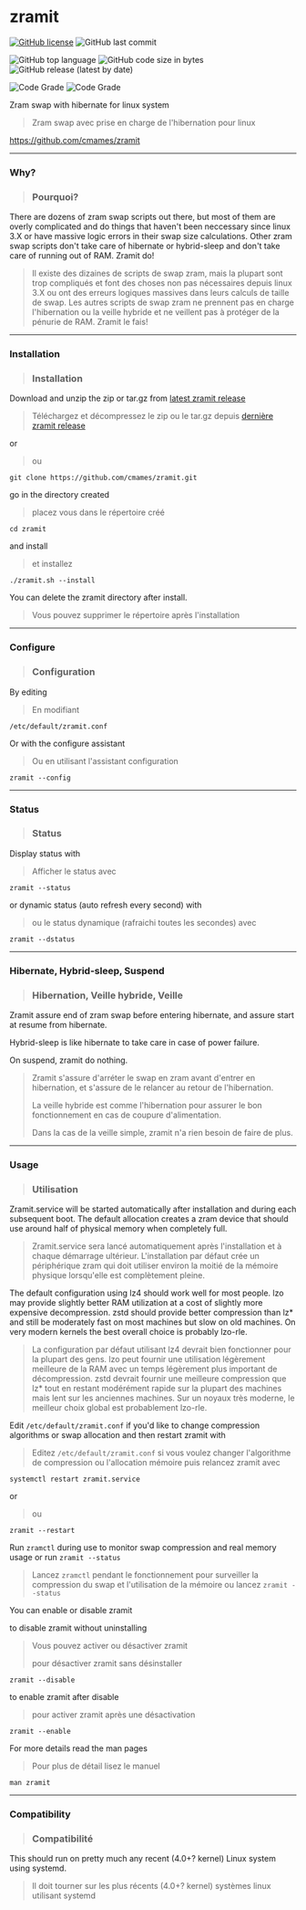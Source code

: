 # zramit
[![GitHub license](https://img.shields.io/github/license/cmames/zramit)](https://github.com/cmames/zramit/blob/main/LICENSE)
![GitHub last commit](https://img.shields.io/github/last-commit/cmames/zramit)

![GitHub top language](https://img.shields.io/github/languages/top/cmames/zramit)
![GitHub code size in bytes](https://img.shields.io/github/languages/code-size/cmames/zramit)
![GitHub release (latest by date)](https://img.shields.io/github/v/release/cmames/zramit)

![Code Grade](https://www.code-inspector.com/project/18173/score/svg)
![Code Grade](https://www.code-inspector.com/project/18173/status/svg)


Zram swap with hibernate for linux system 
> Zram swap avec prise en charge de l'hibernation pour linux

<a href="https://github.com/cmames/zramit">https://github.com/cmames/zramit</a>

---
### Why? 
> ### Pourquoi?

There are dozens of zram swap scripts out there, but most of them are overly
complicated and do things that haven't been neccessary since linux 3.X or have
massive logic errors in their swap size calculations.
Other zram swap scripts don't take care of hibernate or hybrid-sleep and don't
take care of running out of RAM. Zramit do!
> Il existe des dizaines de scripts de swap zram, mais la plupart sont trop
> compliqués et font des choses non pas nécessaires depuis linux 3.X ou ont
> des erreurs logiques massives dans leurs calculs de taille de swap.
> Les autres scripts de swap zram ne prennent pas en charge l'hibernation ou
> la veille hybride et ne veillent pas à protéger de la pénurie de RAM.
> Zramit le fais!

---
### Installation
> ### Installation

Download and unzip the zip or tar.gz from [latest zramit release](https://github.com/cmames/zramit/releases/latest)
> Téléchargez et décompressez le zip ou le tar.gz depuis [dernière zramit release](https://github.com/cmames/zramit/releases/latest)

or
> ou
```
git clone https://github.com/cmames/zramit.git
```
go in the directory created
> placez vous dans le répertoire créé
```
cd zramit
```
and install
> et installez
```
./zramit.sh --install
```
You can delete the zramit directory after install.
> Vous pouvez supprimer le répertoire après l'installation

---
### Configure
> ### Configuration

By editing
> En modifiant
```
/etc/default/zramit.conf
```

Or with the configure assistant
> Ou en utilisant l'assistant configuration
```
zramit --config
```
---
### Status
> ### Status

Display status with
> Afficher le status avec
```
zramit --status
```

or dynamic status (auto refresh every second) with
> ou le status dynamique (rafraichi toutes les secondes) avec
```
zramit --dstatus
```

---
### Hibernate, Hybrid-sleep, Suspend
> ### Hibernation, Veille hybride, Veille

Zramit assure end of zram swap before entering hibernate, and assure start at
resume from hibernate.

Hybrid-sleep is like hibernate to take care in case of power failure.

On suspend, zramit do nothing.
> Zramit s'assure d'arréter le swap en zram avant d'entrer en hibernation, et
> s'assure de le relancer au retour de l'hibernation.
>
> La veille hybride est comme l'hibernation pour assurer le bon fonctionnement
> en cas de coupure d'alimentation.
>
> Dans la cas de la veille simple, zramit n'a rien besoin de faire de plus.

---
### Usage
> ### Utilisation

Zramit.service will be started automatically after installation and during
each subsequent boot. The default allocation creates a zram device that should
use around half of physical memory when completely full.
> Zramit.service sera lancé automatiquement après l'installation et à chaque
> démarrage ultérieur. L'installation par défaut crée un périphérique zram qui 
> doit utiliser environ la moitié de la mémoire physique lorsqu'elle est 
> complètement pleine.

The default configuration using lz4 should work well for most people. lzo may
provide slightly better RAM utilization at a cost of slightly more expensive
decompression. zstd should provide better compression than lz* and still be
moderately fast on most machines but slow on old machines. On very modern
kernels the best overall choice is probably lzo-rle.
> La configuration par défaut utilisant lz4 devrait bien fonctionner pour la 
> plupart des gens. lzo peut fournir une utilisation légèrement meilleure de la 
> RAM avec un temps légèrement plus important de décompression. zstd devrait 
> fournir une meilleure compression que lz* tout en restant modérément rapide 
> sur la plupart des machines mais lent sur les anciennes machines. Sur un noyaux
> très moderne, le meilleur choix global est probablement lzo-rle.

Edit `/etc/default/zramit.conf` if you'd like to change compression algorithms
or swap allocation and then restart zramit with
> Editez `/etc/default/zramit.conf` si vous voulez changer l'algorithme de 
> compression ou l'allocation mémoire puis relancez zramit avec

`systemctl restart zramit.service`

or
> ou

`zramit --restart`

Run `zramctl` during use to monitor swap compression and real memory usage
or run `zramit --status`
> Lancez `zramctl` pendant le fonctionnement pour surveiller la compression du swap
> et l'utilisation de la mémoire ou lancez `zramit --status`

You can enable or disable zramit

to disable zramit without uninstalling
> Vous pouvez activer ou désactiver zramit
>
> pour désactiver zramit sans désinstaller

`zramit --disable`

to enable zramit after disable
> pour activer zramit après une désactivation

`zramit --enable`

For more details read the man pages
> Pour plus de détail lisez le manuel

`man zramit`

---
### Compatibility
> ### Compatibilité

This should run on pretty much any recent (4.0+? kernel) Linux system using
systemd.
> Il doit tourner sur les plus récents (4.0+? kernel) systèmes linux utilisant
> systemd
